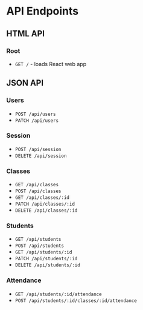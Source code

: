 # API Endpoints

## HTML API

### Root

- `GET /` - loads React web app

## JSON API

### Users

- `POST /api/users`
- `PATCH /api/users`

### Session

- `POST /api/session`
- `DELETE /api/session`

### Classes

- `GET /api/classes`
- `POST /api/classes`
- `GET /api/classes/:id`
- `PATCH /api/classes/:id`
- `DELETE /api/classes/:id`

### Students

- `GET /api/students`
- `POST /api/students`
- `GET /api/students/:id`
- `PATCH /api/students/:id`
- `DELETE /api/students/:id`

### Attendance

- `GET /api/students/:id/attendance`
- `POST /api/students/:id/classes/:id/attendance`
